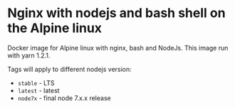 # Nginx with nodejs and bash shell on the Alpine linux

Docker image for Alpine linux with nginx, bash and NodeJs.
This image run with yarn 1.2.1.

Tags will apply to different nodejs version:

- `stable` - LTS
- `latest` - latest
- `node7x` - final node 7.x.x release
